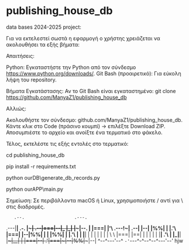 # publishing_house_db
data bases 2024-2025 project:

Για να εκτελεστεί σωστά η εφαρμογή ο χρήστης χρειάζεται να ακολουθήσει τα εξής βήματα:

Απαιτήσεις:

Python: Εγκαταστήστε την Python από τον σύνδεσμο https://www.python.org/downloads/.
Git Bash (προαιρετικό): Για εύκολη λήψη του repository.

Βήματα Εγκατάστασης:
Αν το Git Bash είναι εγκαταστημένο: git clone https://github.com/ManyaZ1/publishing_house_db

Αλλιώς:

Ακολουθήστε τον σύνδεσμο: github.com/ManyaZ1/publishing_house_db.
Κάντε κλικ στο Code (πράσινο κουμπί) -> επιλέξτε Download ZIP. 
Αποσυμπιέστε το αρχείο και ανοίξτε ένα τερματικό στο φάκελο.

Τέλος, εκτελέστε τις εξής εντολές στο τερματικό:

cd publishing_house_db 

pip install -r requirements.txt

python ourDB\generate_db_records.py

python ourAPP\main.py

Σημείωση: Σε περιβάλλοντα macOS ή Linux, χρησιμοποιήστε / αντί για \ στις διαδρομές. 

       .--.                   .---.
   .---|__|           .-.     |~~~|
.--|===|--|_          |_|     |~~~|--.
|  |===|  |'\     .---!~|  .--|   |--|
|%%|   |  |.'\    |===| |--|%%|   |  |
|%%|   |  |\.'\   |   | |__|  |   |  |
|  |   |  | \  \  |===| |==|  |   |  |
|  |   |__|  \.'\ |   |_|__|  |~~~|__|
|  |===|--|   \.'\|===|~|--|%%|~~~|--|
^--^---'--^    `-'`---^-^--^--^---'--' hjw
